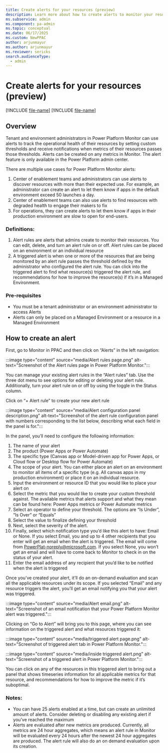 ```yaml
---
title: Create alerts for your resources (preview)
description: Learn more about how to create alerts to monitor your resources in Power Platform.
ms.subservice: admin
ms.component: pa-admin
ms.topic: conceptual
ms.date: 06/17/2025
ms.custom: NewPPAC
author: arjunmayur
ms.author: arjunmayur
ms.reviewer: sericks
search.audienceType: 
  - admin
---
```


# Create alerts for your resources (preview)

[!INCLUDE [file-name](~/../shared-content/shared/preview-includes/preview-banner.md)]
[!INCLUDE [file-name](~/../shared-content/shared/preview-includes/preview-note-pp.md)]

## Overview
Tenant and environment administrators in Power Platform Monitor can use alerts to track the operational health of their resources by setting custom thresholds and receive notifications when metrics of their resources passes those thresholds. Alerts can be created on any metrics in Monitor. The alert feature is only available in the Power Platform admin center.  

There are multiple use cases for Power Platform Monitor alerts:
1.	Center of enablement teams and administrators can use alerts to discover resources with more than their expected use. For example, an administrator can create an alert to let them know if apps in the default environment exceed 50 launches a day.
3.	Center of enablement teams can also use alerts to find resources with degraded health to engage their makers to fix
4.	For operations, they can create alerts to let them know if apps in their production environment are slow to open for end-users. 

### Definitions:
1.	Alert rules are alerts that admins create to monitor their resources. You can edit, delete, and turn an alert rule on or off. Alert rules can be placed on an environment or an individual resource 
2.	A triggered alert is when one or more of the resources that are being monitored by an alert rule passes the threshold defined by the administrator who configured the alert rule. You can click into the triggered alert to find what resource(s) triggered the alert rule, and recommendations for how to improve the resource(s) if it’s in a Managed Environment. 

### Pre-requisites
-	You must be a tenant administrator or an environment administrator to access Alerts 
-	Alerts can only be placed on a Managed Environment or a resource in a Managed Environment

## How to create an alert 
First, go to Monitor in PPAC and then click on “Alerts” in the left navigation:

:::image type="content" source="media/Alert rules page.png" alt-text="Screenshot of the Alert rules page in Power Platform Monitor.":::

You can manage your existing alert rules in the “Alert rules” tab. Use the three dot menu to see options for editing or deleting your alert rule. Additionally, turn your alert rule on or off by using the toggle in the Status column.

Click on “+ Alert rule” to create your new alert rule

:::image type="content" source="media/Alert configuration panel description.png" alt-text="Screenshot of the alert rule configuration panel with numbers corresponding to the list below, describing what each field in the panel is for.":::

In the panel, you’ll need to configure the following information:
1.	The name of your alert
2.	The product (Power Apps or Power Automate)
3.	The specific type (Canvas app or Model-driven app for Power Apps, or Cloud flow or Desktop flow for Power Automate)
4.	The scope of your alert. You can either place an alert on an environment to monitor all items of a specific type (e.g. All canvas apps in my production environment) or place it on an individual resource.
5.	Input the environment or resource ID that you would like to place your alert on
6.	Select the metric that you would like to create your custom threshold against. The available metrics that alerts support and what they mean can be found here: Power Apps metrics or Power Automate metrics
7.	Select an operator to define your threshold. The options are “Is Under”, “Is Over” or “Equals”
8.	Select the value to finalize defining your threshold
9.	Next, select the severity of the alert. 
10.	Finally, select which notification type you’d like this alert to have: Email or None. If you select Email, you and up to 4 other recipients that you enter will get an email when the alert is triggered. The email will come from PowerPlat-noreply@microsoft.com.  If you select None, you won’t get an email and will have to come back to Monitor to check in on the status of your alert. 
11.	Enter the email address of any recipient that you’d like to be notified when the alert is triggered

Once you’ve created your alert, it’ll do an on-demand evaluation and scan all the applicable resources under its scope. If you selected “Email” and any resource triggers the alert, you’ll get an email notifying you that your alert was triggered. 

:::image type="content" source="media/Alert email.png" alt-text="Screenshot of an email notification that your Power Platform Monitor alert was triggered.":::

Clicking on “Go to Alert” will bring you to this page, where you can see information on the triggered alert and what resources triggered it:

:::image type="content" source="media/triggered alert page.png" alt-text="Screenshot of triggered alert tab in Power Platform Monitor.":::

:::image type="content" source="media/inside triggered alert.png" alt-text="Screenshot of a triggered alert in Power Platform Monitor.":::

You can click on any of the resources in this triggered alert to bring out a panel that shows timeseries information for all applicable metrics for that resource, and recommendations for how to improve the metric if it’s suboptimal.


### Notes:
-	You can have 25 alerts enabled at a time, but can create an unlimited amount of alerts. Consider deleting or disabling any existing alert if you’ve reached the maximum
-	Alerts are evaluated after new metrics are produced. Currently, all metrics are 24 hour aggregates, which means an alert rule in Monitor will be evaluated every 24 hours after the newest 24 hour aggregates are produced. The alert rule will also do an on demand evaluation upon its creation. 





